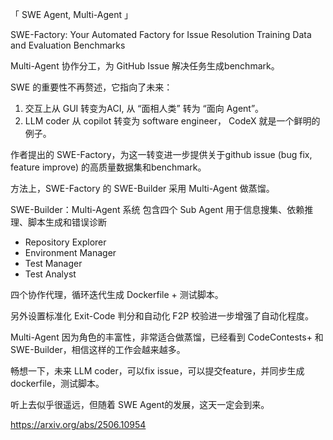 「 SWE Agent, Multi-Agent 」

SWE-Factory: Your Automated Factory for Issue Resolution Training Data and Evaluation Benchmarks

Multi-Agent 协作分工，为 GitHub Issue 解决任务生成benchmark。

SWE 的重要性不再赘述，它指向了未来：
1. 交互上从 GUI 转变为ACI, 从 “面相人类” 转为 “面向 Agent”。
2.  LLM coder 从 copilot 转变为 software engineer， CodeX 就是一个鲜明的例子。

作者提出的 SWE-Factory，为这一转变进一步提供关于github issue (bug fix, feature improve) 的高质量数据集和benchmark。

方法上，SWE-Factory 的 SWE-Builder 采用 Multi-Agent 做蒸馏。

SWE-Builder：Multi-Agent 系统 包含四个 Sub Agent 用于信息搜集、依赖推理、脚本生成和错误诊断
- Repository Explorer 
- Environment Manager 
- Test Manager 
- Test Analyst 

四个协作代理，循环迭代生成 Dockerfile + 测试脚本。

另外设置标准化 Exit-Code 判分和自动化 F2P 校验进一步增强了自动化程度。

Multi-Agent 因为角色的丰富性，非常适合做蒸馏，已经看到 CodeContests+ 和 SWE-Builder，相信这样的工作会越来越多。

畅想一下，未来 LLM coder，可以fix issue，可以提交feature，并同步生成dockerfile，测试脚本。

听上去似乎很遥远，但随着 SWE Agent的发展，这天一定会到来。

https://arxiv.org/abs/2506.10954


